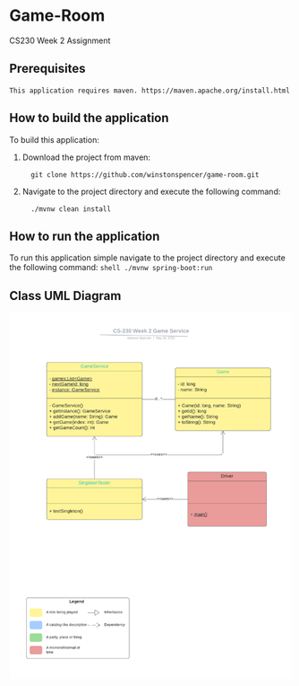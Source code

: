 # Game-Room
  CS230 Week 2 Assignment

## Prerequisites
    This application requires maven. https://maven.apache.org/install.html

## How to build the application
To build this application:
1. Download the project from maven:
   ```shell
     git clone https://github.com/winstonspencer/game-room.git
   ```
   
2. Navigate to the project directory and execute the following command:
   ```shell
     ./mvnw clean install
   ```

## How to run the application
To run this application simple navigate to the project directory and execute the following command:
     ```shell
          ./mvnw spring-boot:run
     ```

## Class UML Diagram
![alt Week 2 Class Diagram](images/Week-2_Class-Diagram.png)